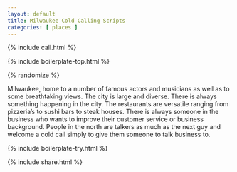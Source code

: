 ```yaml
---
layout: default
title: Milwaukee Cold Calling Scripts
categories: [ places ]
---
```


{% include call.html %}

{% include boilerplate-top.html %}


{% randomize %}

Milwaukee, home to a number of famous actors and musicians as well as to some breathtaking views. The city is large and diverse. There is always something happening in the city. The restaurants are versatile ranging from pizzeria’s to sushi bars to steak houses. There is always someone in the business who wants to improve their customer service or business background. People in the north are talkers as much as the next guy and welcome a cold call simply to give them someone to talk business to.

{% include boilerplate-try.html %}

{% include share.html %}